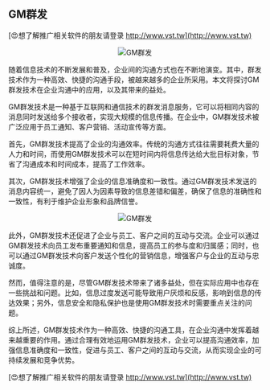 ## **GM群发**

[😍想了解推广相关软件的朋友请登录 http://www.vst.tw](http://www.vst.tw)

 <center><img src="https://vst.tw/MP4/tuiguang/png/8.png" alt="GM群发"></center>

随着信息技术的不断发展和普及，企业间的沟通方式也在不断地演变。其中，群发技术作为一种高效、快捷的沟通手段，被越来越多的企业所采用。本文将探讨GM群发技术在企业沟通中的应用，以及其带来的益处。

GM群发技术是一种基于互联网和通信技术的群发消息服务，它可以将相同内容的消息同时发送给多个接收者，实现大规模的信息传播。在企业中，GM群发技术被广泛应用于员工通知、客户营销、活动宣传等方面。

首先，GM群发技术提高了企业的沟通效率。传统的沟通方式往往需要耗费大量的人力和时间，而使用GM群发技术可以在短时间内将信息传达给大批目标对象，节省了沟通成本和时间成本，提高了工作效率。

其次，GM群发技术增强了企业的信息准确度和一致性。通过GM群发技术发送的消息内容统一，避免了因人为因素导致的信息差错和偏差，确保了信息的准确性和一致性，有利于维护企业形象和品牌信誉。

 <center><img src="https://vst.tw/MP4/tuiguang/png/6.png" alt="GM群发"></center>

此外，GM群发技术还促进了企业与员工、客户之间的互动与交流。企业可以通过GM群发技术向员工发布重要通知和信息，提高员工的参与度和归属感；同时，也可以通过GM群发技术向客户发送个性化的营销信息，增强客户与企业的互动与忠诚度。

然而，值得注意的是，尽管GM群发技术带来了诸多益处，但在实际应用中也存在一些挑战和问题。比如，信息过度发送可能导致用户厌烦和反感，影响到信息的传达效果；另外，信息安全和隐私保护也是使用GM群发技术时需要重点关注的问题。

综上所述，GM群发技术作为一种高效、快捷的沟通工具，在企业沟通中发挥着越来越重要的作用。通过合理有效地运用GM群发技术，企业可以提高沟通效率，加强信息准确度和一致性，促进与员工、客户之间的互动与交流，从而实现企业的可持续发展和竞争优势。

[😍想了解推广相关软件的朋友请登录 http://www.vst.tw](http://www.vst.tw)



